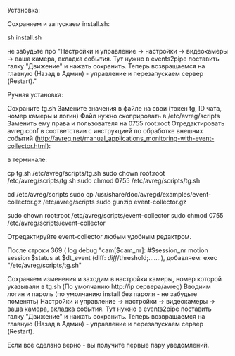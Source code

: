 Установка:

Сохраняем и запускаем install.sh:

sh install.sh

не забудьте про "Настройки и управление -> настройки -> видеокамеры -> ваша камера, вкладка события. Тут нужно в events2pipe поставить галку "Движение" и нажать сохранить.
Теперь возвращаемся на главную (Назад в Админ) - управление и перезапускаем сервер (Restart)."


Ручная установка:

Сохраните tg.sh
Замените значения в файле на свои (токен tg, ID чата, номер камеры и логин)
Файл нужно скоприровать в /etc/avreg/scripts
Заменить ему права и пользователя на 0755 root:root
Отредактировать avreg.conf в соответствии с инструкцией по обработке внешних событий (http://avreg.net/manual_applications_monitoring-with-event-collector.html):

в терминале:

cp tg.sh /etc/avreg/scripts/tg.sh
sudo chown root:root /etc/avreg/scripts/tg.sh
sudo chmod 0755 /etc/avreg/scripts/tg.sh

cd /etc/avreg/scripts
sudo cp /usr/share/doc/avregd/examples/event-collector.gz /etc/avreg/scripts
sudo gunzip event-collector.gz

sudo chown root:root /etc/avreg/scripts/event-collector
sudo chmod 0755 /etc/avreg/scripts/event-collector

Отредактируйте event-collector любым удобным редактром.

После строки 369 (   log debug "cam[$cam_nr]: #$session_nr motion session $status at $dt_event (diff: $diff/$threshold;.......), добавляем:
exec "/etc/avreg/scripts/tg.sh"

Сохраняем изменения и заходим в настройки камеры, номер которой указывали в tg.sh
(По умолчанию http://ip сервера/avreg) Вводиим логин и пароль (по умолчанию install без пароля - не забудьте поменять) Настройки и управление -> настройки -> видеокамеры -> ваша камера, вкладка события. Тут нужно в events2pipe поставить галку "Движение" и нажать сохранить.
Теперь возвращаемся на главную (Назад в Админ) - управление и перезапускаем сервер (Restart).

Если всё сделано верно - вы получите первые пару уведомлений.
